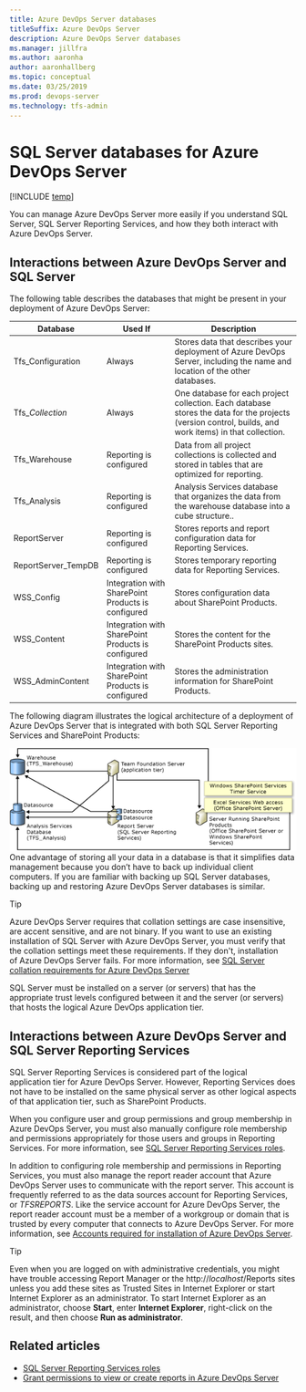 ```yaml
---
title: Azure DevOps Server databases
titleSuffix: Azure DevOps Server
description: Azure DevOps Server databases
ms.manager: jillfra
ms.author: aaronha
author: aaronhallberg
ms.topic: conceptual
ms.date: 03/25/2019
ms.prod: devops-server
ms.technology: tfs-admin
---
```


# SQL Server databases for Azure DevOps Server

[!INCLUDE [temp](../_shared/version-tfs-all-versions.md)]

You can manage Azure DevOps Server more easily if you understand SQL Server, SQL Server Reporting Services, and how they both interact with Azure DevOps Server.

## Interactions between Azure DevOps Server and SQL Server

The following table describes the databases that might be present in your deployment of Azure DevOps Server:

| Database | Used If | Description |
|---|---|---|
| Tfs_Configuration | Always | Stores data that describes your deployment of Azure DevOps Server, including the name and location of the other databases. |
| Tfs_*Collection* | Always | One database for each project collection. Each database stores the data for the projects (version control, builds, and work items) in that collection. |
| Tfs_Warehouse | Reporting is configured | Data from all project collections is collected and stored in tables that are optimized for reporting. |
| Tfs_Analysis | Reporting is configured | Analysis Services database that organizes the data from the warehouse database into a cube structure.. |
| ReportServer | Reporting is configured | Stores reports and report configuration data for Reporting Services. |
| ReportServer_TempDB | Reporting is configured | Stores temporary reporting data for Reporting Services. |
| WSS_Config | Integration with SharePoint Products is configured | Stores configuration data about SharePoint Products. |
| WSS_Content | Integration with SharePoint Products is configured | Stores the content for the SharePoint Products sites. |
| WSS_AdminContent | Integration with SharePoint Products is configured | Stores the administration information for SharePoint Products. |


The following diagram illustrates the logical architecture of a deployment of Azure DevOps Server that is integrated with both SQL Server Reporting Services and SharePoint Products:

![Database relationships with SharePoint Products](../_img/ic347963.png)  
One advantage of storing all your data in a database is that it simplifies data management because you don’t have to back up individual client computers. If you are familiar with backing up SQL Server databases, backing up and restoring Azure DevOps Server databases is similar. 

> [!TIP]
> Azure DevOps Server requires that collation settings are case insensitive, are accent sensitive, and are not binary. If you want to use an existing installation of SQL Server with Azure DevOps Server, you must verify that the collation settings meet these requirements. If they don't, installation of Azure DevOps Server fails. For more information, see [SQL Server collation requirements for Azure DevOps Server](../install/sql-server/collation-requirements.md)

SQL Server must be installed on a server (or servers) that has the appropriate trust levels configured between it and the server (or servers) that hosts the logical Azure DevOps application tier.

## Interactions between Azure DevOps Server and SQL Server Reporting Services

SQL Server Reporting Services is considered part of the logical application tier for Azure DevOps Server. However, Reporting Services does not have to be installed on the same physical server as other logical aspects of that application tier, such as SharePoint Products.

When you configure user and group permissions and group membership in Azure DevOps Server, you must also manually configure role membership and permissions appropriately for those users and groups in Reporting Services. For more information, see [SQL Server Reporting Services roles](../install/sql-server/reporting-services-roles.md).

In addition to configuring role membership and permissions in Reporting Services, you must also manage the report reader account that Azure DevOps Server uses to communicate with the report server. This account is frequently referred to as the data sources account for Reporting Services, or *TFSREPORTS*. Like the service account for Azure DevOps Server, the report reader account must be a member of a workgroup or domain that is trusted by every computer that connects to Azure DevOps Server. For more information, see [Accounts required for installation of Azure DevOps Server](../account-requirements.md).

> [!TIP]
> Even when you are logged on with administrative credentials, you might have trouble accessing Report Manager or the http://<em>localhost</em>/Reports sites unless you add these sites as Trusted Sites in Internet Explorer or start Internet Explorer as an administrator. To start Internet Explorer as an administrator, choose **Start**, enter **Internet Explorer**, right-click on the result, and then choose **Run as administrator**.

## Related articles

-  [SQL Server Reporting Services roles](../install/sql-server/reporting-services-roles.md)
-  [Grant permissions to view or create reports in Azure DevOps Server](/azure/devops/report/admin/grant-permissions-to-reports)